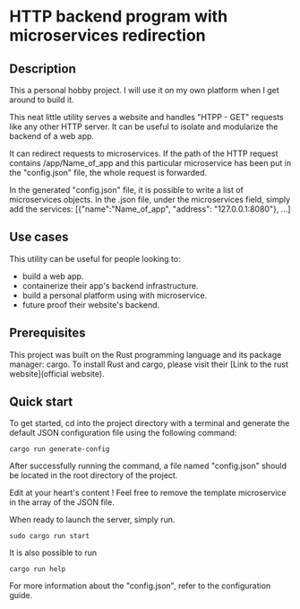 # HTTP backend program with microservices redirection

## Description
This a personal hobby project. I will use it on my own platform when I get around to build it.

This neat little utility serves a website and handles "HTPP - GET" requests like any
other HTTP server. It can be useful to isolate and modularize the backend of a web app.

It can redirect requests to microservices. If the path of the HTTP request contains /app/Name_of_app and this particular microservice has been put in the "config.json" file, the whole request is forwarded.

In the generated "config.json" file, it is possible to write a list of microservices objects. In the .json file, under the microservices field, simply add the services:
 [{"name":"Name_of_app", "address": "127.0.0.1:8080"}, ...]

## Use cases

This utility can be useful for people looking to:

* build a web app.
* containerize their app's backend infrastructure.
* build a personal platform using with microservice.
* future proof their website's backend.

## Prerequisites

This project was built on the Rust programming language and its package manager: cargo.
To install Rust and cargo, please visit their [Link to the rust website](official website).

## Quick start

To get started, cd into the project directory with a terminal and generate the default JSON
configuration file using the following command:
~~~~
cargo run generate-config
~~~~
After successfully running the command, a file named "config.json" should be located in
the root directory of the project.

Edit at your heart's content !
Feel free to remove the template microservice in the array of the JSON file.

When ready to launch the server, simply run.
~~~~
sudo cargo run start
~~~~

It is also possible to run
~~~~
cargo run help
~~~~
For more information about the "config.json", refer to the configuration guide.
